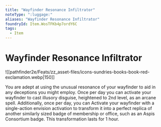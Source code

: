 ```yaml
---
title: "Wayfinder Resonance Infiltrator"
noteType: ":luggage:"
aliases: "Wayfinder Resonance Infiltrator"
foundryId: Item.WosTFKb4p7ordY6C
tags:
  - Item
---
```


# Wayfinder Resonance Infiltrator
![[pathfinder2e/Feats/zz_asset-files/icons-sundries-books-book-red-exclamation.webp|150]]

You are adept at using the unusual resonance of your wayfinder to aid in any deceptions you might employ. Once per day you can activate your wayfinder to cast illusory disguise, heightened to 2nd level, as an arcane spell. Additionally, once per day, you can Activate your wayfinder with a single-action envision activation to transform it into a perfect replica of another similarly sized badge of membership or office, such as an Aspis Consortium badge. This transformation lasts for 1 hour.
